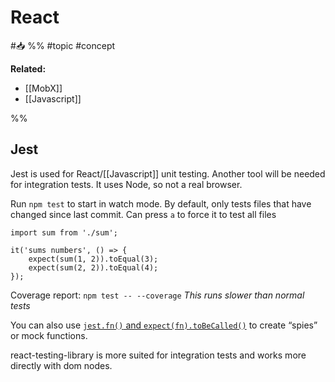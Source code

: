 # React
#📥 
%%
#topic
#concept

**Related:**
-  [[MobX]]
- [[Javascript]]

%%

## Jest
Jest is used for React/[[Javascript]] unit testing. Another tool will be needed for integration tests. 
It uses Node, so not a real browser.

Run `npm test` to start in watch mode. By default, only tests files that have changed since last commit. Can press `a` to force it to test all files

```JS
import sum from './sum';

it('sums numbers', () => {  
	expect(sum(1, 2)).toEqual(3);  
	expect(sum(2, 2)).toEqual(4);
});
```


Coverage report: `npm test -- --coverage` *This runs slower than normal tests* 


You can also use [`jest.fn()` and `expect(fn).toBeCalled()`](https://jestjs.io/docs/en/expect.html#tohavebeencalled) to create “spies” or mock functions.

react-testing-library is more suited for integration tests and works more directly with dom nodes.